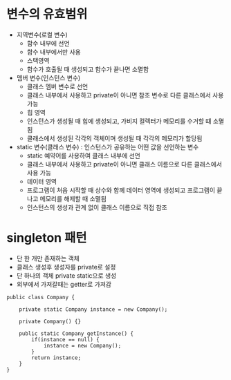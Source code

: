 # 변수의 유효범위
- 지역변수(로컬 변수)
    - 함수 내부에 선언
    - 함수 내부에서만 사용
    - 스택영역
    - 함수가 호출될 때 생성되고 함수가 끝나면 소멸함
- 멤버 변수(인스턴스 변수)
    - 클래스 멤버 변수로 선언
    - 클래스 내부에서 사용하고 private이 아니면 참조 변수로 다른 클래스에서 사용 가능
    - 힙 영역
    - 인스턴스가 생성될 때 힙에 생성되고, 가비지 컬렉터가 메모리를 수거할 떄 소멸됨
    - 클래스에서 생성된 각각의 객체이며 생성될 때 각각의 메모리가 할당됨
- static 변수(클래스 변수) : 인스턴스가 공유하는 어떤 값을 선언하는 변수
    - static 예약어를 사용하여 클래스 내부에 선언
    - 클래스 내부에서 사용하고 private이 아니면 클래스 이름으로 다른 클래스에서 사용 가능
    - 데이터 영역
    - 프로그램이 처음 시작할 때 상수와 함께 데이터 영역에 생성되고 프로그램이 끝나고 메모리를 해제할 때 소멸됨
    - 인스턴스의 생성과 관계 없이 클래스 이름으로 직접 참조

# singleton 패턴
- 단 한 개만 존재하는 객체
- 클래스 생성후 생성자를 private로 설정
- 단 하나의 객체 private static으로 생성
- 외부에서 가져갈때는 getter로 가져감
```
public class Company {

    private static Company instance = new Company();

    private Company() {}

    public static Company getInstance() {
        if(instance == null) {
            instance = new Company();
        }
        return instance;
    }
}
```